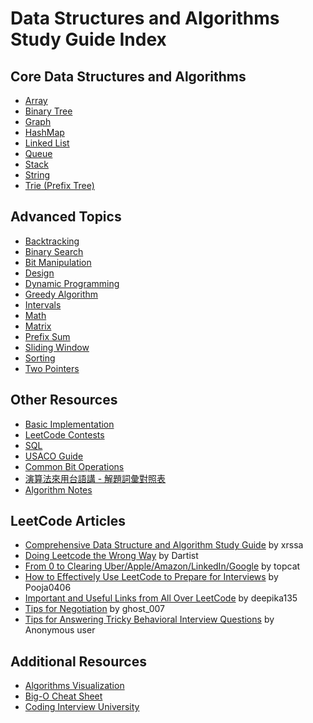 Data Structures and Algorithms Study Guide Index
================================================

Core Data Structures and Algorithms
-----------------------------------

-   [Array](https://hackmd.io/@siansiansu/HkZhjlPVA)
-   [Binary Tree](https://hackmd.io/@siansiansu/SkgL1WDER)
-   [Graph](https://hackmd.io/@siansiansu/rJNP-WvVC)
-   [HashMap](https://hackmd.io/@siansiansu/HyAc_-wEA)
-   [Linked List](https://hackmd.io/@siansiansu/H1K60lvNC)
-   [Queue](https://hackmd.io/@siansiansu/BygLsMbPEC)
-   [Stack](https://hackmd.io/@siansiansu/HkOu2lPEC)
-   [String](https://hackmd.io/@siansiansu/HkRmnewNR)
-   [Trie (Prefix Tree)](https://hackmd.io/@siansiansu/B1qHrIPdR)

Advanced Topics
---------------

-   [Backtracking](https://hackmd.io/@siansiansu/ry9_aOkHR)
-   [Binary Search](https://hackmd.io/@siansiansu/rkTRebPVC)
-   [Bit Manipulation](https://hackmd.io/@siansiansu/BytEP-PVR)
-   [Design](https://hackmd.io/@siansiansu/BJ49PXOOA)
-   [Dynamic Programming](https://hackmd.io/@siansiansu/r1h46gwER)
-   [Greedy Algorithm](https://hackmd.io/@siansiansu/H1hSEbwN0)
-   [Intervals](https://hackmd.io/@siansiansu/ByBMN-wVA)
-   [Math](https://hackmd.io/@siansiansu/SJIiYWDNR)
-   [Matrix](https://hackmd.io/@siansiansu/HyMKqKXSR)
-   [Prefix Sum](https://hackmd.io/@siansiansu/HJqYlr-HC)
-   [Sliding Window](https://hackmd.io/@siansiansu/rkORjyXB0)
-   [Sorting](https://hackmd.io/@siansiansu/B1iGru1tC)
-   [Two Pointers](https://hackmd.io/@siansiansu/SJLEQ3eBA)

Other Resources
---------------

-   [Basic Implementation](https://hackmd.io/@siansiansu/rknleZD4R)
-   [LeetCode Contests](https://hackmd.io/@siansiansu/BJd6MEd_0)
-   [SQL](https://hackmd.io/@siansiansu/ByJrrvh7A)
-   [USACO Guide](https://usaco.guide/)
-   [Common Bit Operations](https://hackmd.io/@siansiansu/SJgArcrE0)
-   [演算法來用台語講 - 解題詞彙對照表](https://hackmd.io/@siansiansu/S1_QERVdR)
-   [Algorithm Notes](https://web.ntnu.edu.tw/~algo/)

LeetCode Articles
-----------------

-   [Comprehensive Data Structure and Algorithm Study Guide](https://leetcode.com/discuss/general-discussion/494279/comprehensive-data-structure-and-algorithm-study-guide) by xrssa
-   [Doing Leetcode the Wrong Way](https://leetcode.com/discuss/general-discussion/5031884/Doing-Leetcode-the-wrong-way.) by Dartist
-   [From 0 to Clearing Uber/Apple/Amazon/LinkedIn/Google](https://leetcode.com/discuss/career/216554/From-0-to-clearing-UberAppleAmazonLinkedInGoogle) by topcat
-   [How to Effectively Use LeetCode to Prepare for Interviews](https://leetcode.com/discuss/career/449135/How-to-effectively-use-LeetCode-to-prepare-for-interviews!!) by Pooja0406
-   [Important and Useful Links from All Over LeetCode](https://leetcode.com/discuss/general-discussion/665604/Important-and-Useful-links-from-all-over-the-LeetCode) by deepika135
-   [Tips for Negotiation](https://leetcode.com/discuss/compensation/1767395/Tips-for-Negotiation) by ghost_007
-   [Tips for Answering Tricky Behavioral Interview Questions](https://leetcode.com/discuss/interview-experience/1532708/tips-for-answering-few-tricky-behavioural-interview-questions) by Anonymous user

Additional Resources
--------------------

-   [Algorithms Visualization](https://visualgo.net/en)
-   [Big-O Cheat Sheet](https://www.bigocheatsheet.com/)
-   [Coding Interview University](https://github.com/jwasham/coding-interview-university)
